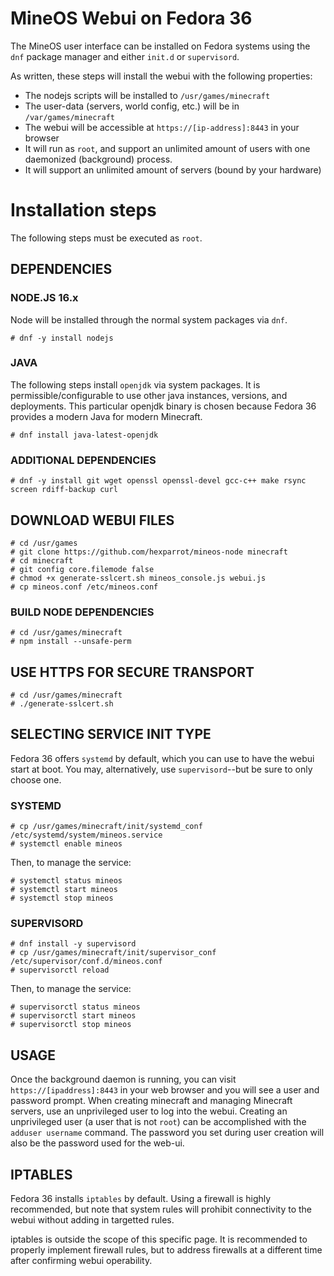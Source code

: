 # MineOS Webui on Fedora 36

The MineOS user interface can be installed on Fedora systems using the `dnf` package manager and either `init.d` or `supervisord`.

As written, these steps will install the webui with the following properties:

* The nodejs scripts will be installed to `/usr/games/minecraft`
* The user-data (servers, world config, etc.) will be in `/var/games/minecraft`
* The webui will be accessible at `https://[ip-address]:8443` in your browser
* It will run as `root`, and support an unlimited amount of users with one daemonized (background) process.
* It will support an unlimited amount of servers (bound by your hardware)

# Installation steps

The following steps must be executed as `root`.

## DEPENDENCIES

### NODE.JS 16.x

Node will be installed through the normal system packages via `dnf`.
```
# dnf -y install nodejs
```
### JAVA

The following steps install `openjdk` via system packages. It is permissible/configurable to use other java instances, versions, and deployments. This particular openjdk binary is chosen because Fedora 36 provides a modern Java for modern Minecraft.

```
# dnf install java-latest-openjdk
```

### ADDITIONAL DEPENDENCIES
```
# dnf -y install git wget openssl openssl-devel gcc-c++ make rsync screen rdiff-backup curl
```

## DOWNLOAD WEBUI FILES
```
# cd /usr/games
# git clone https://github.com/hexparrot/mineos-node minecraft
# cd minecraft
# git config core.filemode false
# chmod +x generate-sslcert.sh mineos_console.js webui.js
# cp mineos.conf /etc/mineos.conf
```

### BUILD NODE DEPENDENCIES
```
# cd /usr/games/minecraft
# npm install --unsafe-perm
```

## USE HTTPS FOR SECURE TRANSPORT
```
# cd /usr/games/minecraft
# ./generate-sslcert.sh
```

## SELECTING SERVICE INIT TYPE

Fedora 36 offers `systemd` by default, which you can use to have the webui start at boot. You may, alternatively, use `supervisord`--but be sure to only choose one.

### SYSTEMD

```
# cp /usr/games/minecraft/init/systemd_conf /etc/systemd/system/mineos.service
# systemctl enable mineos
```
Then, to manage the service:
```
# systemctl status mineos
# systemctl start mineos
# systemctl stop mineos
```

### SUPERVISORD
```
# dnf install -y supervisord
# cp /usr/games/minecraft/init/supervisor_conf /etc/supervisor/conf.d/mineos.conf
# supervisorctl reload
```
Then, to manage the service:
```
# supervisorctl status mineos
# supervisorctl start mineos
# supervisorctl stop mineos
```

## USAGE

Once the background daemon is running, you can visit `https://[ipaddress]:8443` in your web browser and you will see a user and password prompt. When creating minecraft and managing Minecraft servers, use an unprivileged user to log into the webui. Creating an unprivileged user (a user that is not `root`) can be accomplished with the `adduser username` command. The password you set during user creation will also be the password used for the web-ui.

## IPTABLES

Fedora 36 installs `iptables` by default. Using a firewall is highly recommended, but note that system rules will prohibit connectivity to the webui without adding in targetted rules.

iptables is outside the scope of this specific page. It is recommended to properly implement firewall rules, but to address firewalls at a different time after confirming webui operability.

